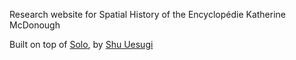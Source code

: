 Research website for Spatial History of the Encyclopédie
Katherine McDonough

Built on top of <a href="http://chibicode.github.io/solo">Solo</a>, by [Shu Uesugi](https://github.com/chibicode)
